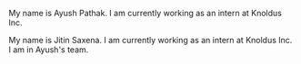 My name is Ayush Pathak.
I am currently working as an intern at Knoldus Inc.

My name is Jitin Saxena.
I am currently working as an intern at Knoldus Inc.
I am in Ayush's team.

